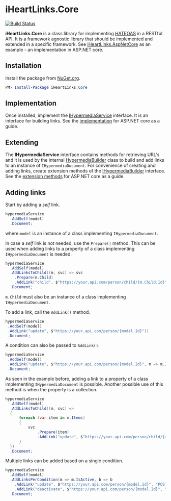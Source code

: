 # iHeartLinks.Core

[![Build Status](https://dev.azure.com/marlon-hizole/iHeartLinks/_apis/build/status/iHeartLinks.Core.CI?branchName=master)](https://dev.azure.com/marlon-hizole/iHeartLinks/_build/latest?definitionId=13&branchName=master)

**iHeartLinks.Core** is a class library for implementing [HATEOAS](https://en.wikipedia.org/wiki/HATEOAS) in a RESTful API. It is a framework agnostic library that should be implemented and extended in a specific framework. See [iHeartLinks.AspNetCore](https://github.com/ponki-d-monkey/iHeartLinks.AspNetCore) as an example - an implementation in ASP.NET core.

## Installation

Install the package from [NuGet.org](https://www.nuget.org/packages/iHeartLinks.Core/).

```powershell
PM> Install-Package iHeartLinks.Core
```

## Implementation

Once installed, implement the [IHypermediaService](src/iHeartLinks.Core/IHypermediaService.cs) interface. It is an interface for building links. See the [implementation](https://github.com/ponki-d-monkey/iHeartLinks.AspNetCore/blob/master/src/iHeartLinks.AspNetCore/HypermediaService.cs) for ASP.NET core as a guide.

## Extending

The **IHypermediaService** interface contains methods for retrieving URL's and it is used by the internal [HypermediaBuilder](src/iHeartLinks.Core/HypermediaBuilder.cs) class to build and add links to an instance of `IHypermediaDocument`. For convenience of creating and adding links, create extension methods of the [IHypermediaBuilder](src/iHeartLinks.Core/IHypermediaBuilder.cs) interface. See the [extension methods](https://github.com/ponki-d-monkey/iHeartLinks.AspNetCore/blob/master/src/iHeartLinks.AspNetCore/HypermediaBuilderExtension.cs) for ASP.NET core as a guide.

## Adding links

Start by adding a _self_ link.

```csharp
hypermediaService
  .AddSelf(model)
  .Document;
```

where `model` is an instance of a class implementing `IHypermediaDocument`.

In case a _self_ link is not needed, use the `Prepare()` method. This can be used when adding links to a property of a class implementing `IHypermediaDocument` is needed.

```csharp
hypermediaService
  .AddSelf(model)
  .AddLinksToChild((m, svc) => svc
    .Prepare(m.Child)
    .AddLink("child", $"https://your.api.com/person/child/{m.Child.Id}"))
  .Document;
```

`m.Child` must also be an instance of a class implementing `IHypermediaDocument`.

To add a link, call the `AddLink()` method.

```csharp
hypermediaService
 .AddSelf(model)
 .AddLink("update", $"https://your.api.com/person/{model.Id}"))
 .Document;
```

A condition can also be passed to `AddLink()`.

```csharp
hypermediaService
 .AddSelf(model)
 .AddLink("update", $"https://your.api.com/person/{model.Id}", m => m.IsActive))
 .Document;
```

As seen in the example before, adding a link to a property of a class implementing `IHypermediaDocument` is possible. Another possible use of this method is when the property is a collection.

```csharp
hypermediaService
  .AddSelf(model)
  .AddLinksToChild((m, svc) =>
  {
      foreach (var item in m.Items)
      {
          svc
              .Prepare(item)
              .AddLink("update", $"https://your.api.com/person/child/{m.Child.Id}");
      }
  })
  .Document;
```

Multiple links can be added based on a single condition.

```csharp
hypermediaService
  .AddSelf(model)
  .AddLinksPerCondition(m => m.IsActive, b => b
    .AddLink("update", $"https://your.api.com/person/{model.Id}", "POST")
    .AddLink("deactivate", $"https://your.api.com/person/{model.Id}", "PATCH"))
  .Document;
```

